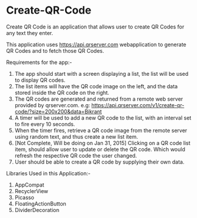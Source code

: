 # Create-QR-Code
Create QR Code is an application that allows user to create QR Codes for any text they enter.

This application uses https://api.qrserver.com webapplication to generate QR Codes and to fetch those QR Codes.

Requirements for the app:-

1. The app should start with a screen displaying a list, the list will be used to display QR codes. 
2. The list items will have the QR code image on the left, and the data stored inside the QR code on the right. 
3. The QR codes are generated and returned from a remote web server provided by qrserver.com. e.g: 
    https://api.qrserver.com/v1/create-qr-code/?size=200x200&data=Bikrant  
4. A timer will be used to add a new QR code to the list, with an interval set to fire every 10 seconds.
5. When the timer fires, retrieve a QR code image from the remote server using random text, and thus create a new        list item.
6. [Not Complete, Will be doing on Jan 31, 2015] Clicking on a QR code list item, should allow user to update or delete the QR code. Which would refresh the respective QR code the user changed.
7. User should be able to create a QR code by supplying their own data.


Libraries Used in this Application:-
1. AppCompat
2. RecyclerView
3. Picasso
4. FloatingActionButton
5. DividerDecoration
